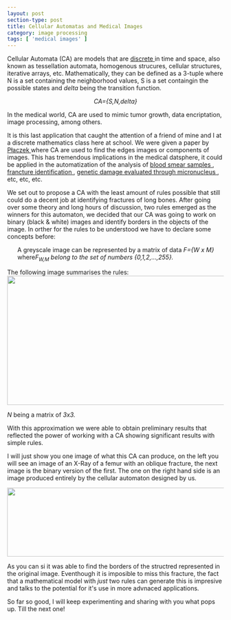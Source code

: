 ```yaml
---
layout: post
section-type: post
title: Cellular Automatas and Medical Images
category: image processing
tags: [ 'medical images' ]
---
```


Cellular Automata (CA) are models that are <a href="https://en.wikipedia.org/wiki/Discrete_mathematics"> discrete </a> in time and space, also known as tessellation automata, homogenous strucures, cellular structures, iterative arrays, etc.
Mathematically, they can be defined as a 3-tuple where N is a set containing the neighborhood values, S is a set containgin the possible states and <i>delta</i> being the transition function.

<p style="text-align:center;"><i>CA={S,N,delta}</i></p>

In the medical world, CA are used to mimic tumor growth, data encriptation, image processing, among others.

It is this last application that caught the attention of a friend of mine and I at a discrete mathematics class here at school. We were given a paper by <a href= "http://yadda.icm.edu.pl/yadda/element/bwmeta1.element.baztech-6e271df5-f264-47c9-9017-d6808ff2f1b4"> Płaczek </a> where CA are used to find the edges images or components of images. This has tremendous implications in the medical datsphere, it could be applied in the automatization of the analysis of <a href= "http://www.medical-labs.net/normal-blood-smear-649/">blood smear samples </a>, <a href= "http://boneandspine.com/types-fracturesa-simple-classification-fractures-long-bones/">francture identification </a>, <a href="http://www.crios.be/genotoxicitytests/micronucleus_test.htm">genetic damage evaluated through micronucleus </a>, etc, etc, etc.

We set out to propose a CA with the least amount of rules possible that still could do a decent job at identifying fractures of long bones. After going over some theory and long hours of discussion, two rules emerged as the winners for this automaton, we decided that our CA was going to work on binary (black & white) images and identify borders in the objects of the image.
In orther for the rules to be understood we have to declare some concepts before:
<ul>A greyscale image can be represented by a matrix of data<i> F={W x M} </i>where<i>F<sub>W,M</sub> belong to the set of numbers <i>{0,1,2,...,255}.</i></i> </ul>
The following image summarises the rules:

<image src= "../img/carules.png" width="600" height="300">

<i>N </i>being a matrix of <i>3x3.</i>

With this approximation we were able to obtain preliminary results that reflected the power of working with a CA showing significant results with simple rules.

I will just show you one image of what this CA can produce, on the left you will see an image of an X-Ray of a femur with an oblique fracture, the next image is the binary version of the first. The one on the right hand side is an image produced entirely by the cellular automaton designed by us.

<image src= "../img/fractura.png" width="600" height= "160">

As you can si it was able to find the borders of the structred represented in the original image. Eventhough it is imposible to miss this fracture, the fact that a mathematical model with <i>just</i> two rules can generate this is impresive and talks to the potential for it's use in more advnaced applications.

So far so good, I will keep experimenting and sharing with you what pops up.
Till the next one!
